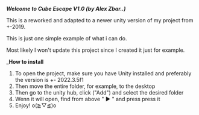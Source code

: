 
___Welcome to Cube Escape V1.0 (by Alex Zbar..)___


This is a reworked and adapted to a newer unity version of my project from +-2019.

This is just one simple example of what i can do.

Most likely I won't update this project since I created it just for example.


_____How to install____

1. To open the project, make sure you have Unity installed and preferably the version is +- 2022.3.5f1
2. Then move the entire folder, for example, to the desktop
3. Then go to the unity hub, click ("Add") and select the desired folder
4. Wenn it will open, find from above " ► " and press press it
5. Enjoy! o(≧▽≦)o
